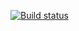 [![Build status](https://ci.appveyor.com/api/projects/status/hpgqe51350s866v0?svg=true)](https://ci.appveyor.com/project/VeraVar/ci)